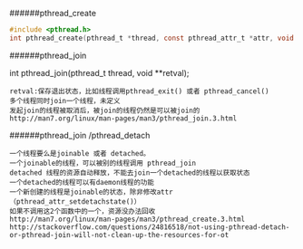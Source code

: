 
######pthread_create
```c
#include <pthread.h>
int pthread_create(pthread_t *thread, const pthread_attr_t *attr, void *(*start_routine) (void *), void *arg);
```

######pthread_join


int pthread_join(pthread_t thread, void **retval);
```
retval:保存退出状态，比如线程调用pthread_exit() 或者 pthread_cancel()   
多个线程同时join一个线程，未定义   
发起join的线程被取消后，被join的线程仍然是可以被join的   
http://man7.org/linux/man-pages/man3/pthread_join.3.html   

```


######pthread_join /pthread_detach

```
一个线程要么是joinable 或者 detached。   
一个joinable的线程，可以被别的线程调用 pthread_join   
detached 线程的资源自动释放，不能去join一个detached的线程以获取状态   
一个detached的线程可以有daemon线程的功能   
一个新创建的线程是joinable的状态，除非修改attr（pthread_attr_setdetachstate()）   
如果不调用这2个函数中的一个，资源没办法回收   
http://man7.org/linux/man-pages/man3/pthread_create.3.html
http://stackoverflow.com/questions/24816518/not-using-pthread-detach-or-pthread-join-will-not-clean-up-the-resources-for-ot
```
